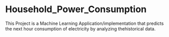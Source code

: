 # Household_Power_Consumption
This Project is a Machine Learning Application/implementation that predicts the next hour consumption of electricity by analyzing thehistorical data.  
